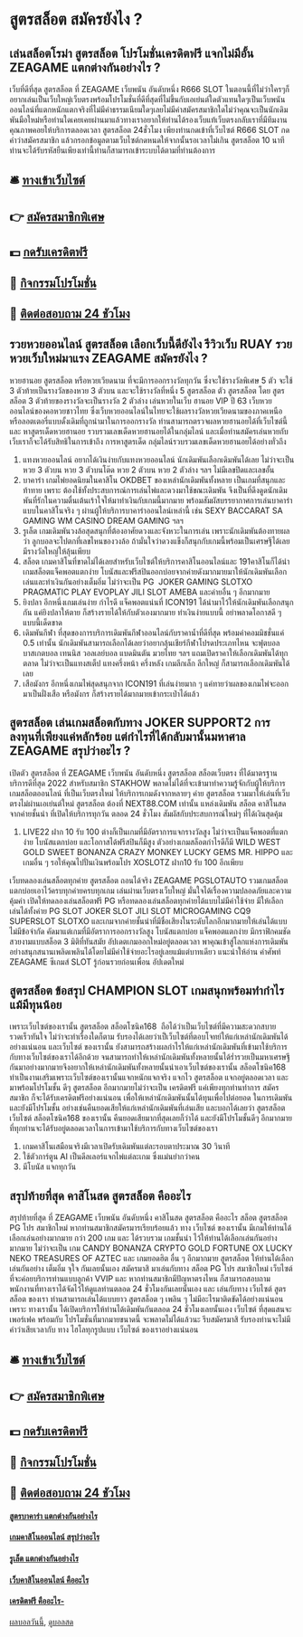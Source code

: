 # สูตรสล็อต สมัครยังไง ?
## เล่นสล็อตโรม่า สูตรสล็อต โปรโมชั่นเครดิตฟรี แจกไม่มีอั้น ZEAGAME แตกต่างกันอย่างไร ?
เว็บที่ดีที่สุด สูตรสล็อต ที่ ZEAGAME เว็บพนัน อันดับหนึ่ง R666 SLOT ในตอนนี้ที่ไม่ว่าใครๆก็อยากเล่นเป็นเว็บใหญ่เว็บตรงพร้อมโปรโมชั่นที่ดีที่สุดที่ไม่ขึ้นกับเอเย่นต์ใดตัวแทนใดๆเป็นเว็บพนันออนไลน์ที่แตกหนักแตกจริงที่ไม่มีค่าธรรมเนียมใดๆเลยไม่มีค่าสมัครสมาชิกใดไม่ว่าคุณจะเป็นนักเดิมพันมือใหม่หรือท่านใดเคยเคยผ่านมาแล้วทางเราอยากให้ท่านได้รองเว็บแท้เว็บตรงกลับเราที่มีทีมงานคุณภาพคอยให้บริการตลอดเวลา สูตรสล็อต 24ชั่วโมง เพียงท่านกดเข้าที่เว็บไซต์ R666 SLOT กดคำว่าสมัครสมาชิก แล้วกรอกข้อมูลตามเว็บไซต์กดหนดให้จากนั้นรอเวลาไม่เกิน สูตรสล็อต 10 นาทีท่านจะได้รับรหัสยืนเพียงเท่านี้ท่านก็สามารถเข้าระบบได้ตามที่ท่านต้องการ

## 🛎 [ทางเข้าเว็บไซต์](https://bit.ly/3SdLNi2)
## 👉 [สมัครสมาชิกพิเศษ](https://bit.ly/3SdLNi2)
## 💵 [กดรับเครดิตฟรี](https://bit.ly/3dyRKHj)
## 👑 [กิจกรรมโปรโมชั่น](https://bit.ly/3dyRKHj)
## 📱 [ติดต่อสอบถาม 24 ชัวโมง](https://bit.ly/3dyRKHj)

## รวยหวยออนไลน์ สูตรสล็อต เลือกเว็บนี้ดียังไง รีวิวเว็บ RUAY รวยหวยเว็บใหม่มาแรง ZEAGAME สมัครยังไง ?
หวยฮานอย สูตรสล็อต หรือหวยเวียดนาม ที่จะมีการออกรางวัลทุกวัน ซึ่งจะใช้รางวัลพิเศษ 5 ตัว จะใช้ 3 ตัวท้ายเป็นรางวัลของหวย 3 ตัวบน และจะใช้รางวัลที่หนึ่ง 5 สูตรสล็อต ตัว สูตรสล็อต โดย สูตรสล็อต 3 ตัวท้ายของรางวัลจะเป็นรางวัล 2 ตัวล่าง เล่นหวยในเว็บ ฮานอย VIP ปี 63 เว็บหวยออนไลน์ของคอหวยชาวไทย ซึ่งเว็บหวยออนไลน์ในไทยจะใช้ผลรางวัลหวยเวียดนามของภาคเหนือหรือลอตเตอรี่แบบดั้งเดิมที่ถูกนำมาในการออกรางวัล ท่านสามารถตรวจผลหวยฮานอยได้ที่เว็บไซต์นี้และ หาสูตรเด็ดหวยฮานอย รวบรวมเลขเด็ดหวยฮานอยได้ในกลุ่มไลน์ และเมื่อท่านสมัครเล่นหวยกับเว็บเราก็จะได้รับสิทธิในการเข้าถึง การหาสูตรเด็ด กลุ่มไลน์รวบรวมเลขเด็ดหวยฮานอยได้อย่างทั่วถึง
1. แทงหวยออนไลน์ อยากได้เงินง่ายกับแทงหวยออนไลน์ นักเดิมพันเลือกเดิมพันได้เลย ไม่ว่าจะเป็นหวย 3 ตัวบน หวย 3 ตัวบนโต๊ด หวย 2 ตัวบน หวย 2 ตัวล่าง ฯลฯ ไม่มีเลขปิดและเลขอั้น
2. บาคาร่า เกมไพ่ยอดนิยมในคาสิโน OKDBET ของเหล่านักเดิมพันทั้งหลาย เป็นเกมที่สนุกและท้าทาย เพราะ ต้องใช้ทั้งประสบการณ์การเล่นไพ่และดวงมาใช้ขณะเดิมพัน จึงเป็นที่ดึงดูดนักเดิมพันที่รักในความตื่นเต้นเร้าใจให้มาทำเงินกับเกมนี้มากมาย พร้อมสัมผัสบรรยากาศการเล่นบาคาร่าแบบในคาสิโนจริง ๆ ผ่านผู้ให้บริการบาคาร่าออนไลน์เหล่านี้ เช่น SEXY BACCARAT SA GAMING WM CASINO DREAM GAMING ฯลฯ
3. รูเล็ต เกมเดิมพันวงล้อสุดสนุกที่ต้องอาศัยดวงและจังหวะในการเล่น เพราะนักเดิมพันต้องทายผลว่า ลูกบอลจะไปตกที่เลขไหนของวงล้อ ถ้ามั่นใจว่าดวงแข็งก็สนุกกับเกมนี้พร้อมเป็นเศรษฐีได้เลย มีรางวัลใหญ่ให้ลุ้นเพียบ
4. สล็อต เกมคาสิโนที่ขาดไม่ได้เลยสำหรับเว็บไซต์ให้บริการคาสิโนออนไลน์และ 191คาสิโนก็ได้นำเกมสล็อตแจ็คพอตแตกง่าย โบนัสและฟรีสปินออกบ่อยจากค่ายดังมากมายมาให้นักเดิมพันเลือกเล่นและทำเงินกันอย่างเต็มอิ่ม ไม่ว่าจะเป็น PG  JOKER GAMING SLOTXO PRAGMATIC PLAY EVOPLAY JILI SLOT AMEBA และค่ายอื่น ๆ อีกมากมาย
5. ยิงปลา อีกหนึ่งเกมเล่นง่าย กำไรดี แจ็คพอตแน่นที่ ICON191 ได้นำมาไว้ให้นักเดิมพันเลือกสนุกกัน แค่ยิงปลาให้ตาย ก็สร้างรายได้ให้กับตัวเองมากมาย ทำเงินง่ายแบบนี้ อย่าพลาดโอกาสดี ๆ แบบนี้เด็ดขาด
6. เดิมพันกีฬา ที่สุดของการบริการเดิมพันกีฬาออนไลน์กับราคาน้ำที่ดีที่สุด พร้อมค่าคอมมิชชั่นแค่ 0.5 เท่านั้น นักเดิมพันสามารถเลือกได้เลยว่าอยากลุ้นเชียร์กีฬาโปรดประเภทไหน จะฟุตบอล บาสเกตบอล เทนนิส วอลเลย์บอล แบดมินตัน มวยไทย ฯลฯ แถมเปิดราคาให้เลือกเดิมพันได้ทุกตลาด ไม่ว่าจะเป็นแทงสเต็ป แทงครึ่งหน้า ครึ่งหลัง เกมลีกเล็ก ลีกใหญ่ ก็สามารถเลือกเดิมพันได้เลย
7. เสือมังกร อีกหนึ่งเกมไพ่สุดสนุกจาก ICON191 ที่เล่นง่ายมาก ๆ แค่ทายว่าผลของเกมไพ่จะออกมาเป็นฝั่งเสือ หรือมังกร ก็สร้างรายได้มากมายเข้ากระเป๋าได้แล้ว

## สูตรสล็อต เล่นเกมสล็อตกับทาง JOKER SUPPORT2 การลงทุนที่เพียงแค่หลักร้อย แต่กำไรที่ได้กลับมานั้นมหาศาล ZEAGAME สรุปว่าอะไร ?
เปิดตัว สูตรสล็อต ที่ ZEAGAME เว็บพนัน อันดับหนึ่ง สูตรสล็อต สล็อตเว็บตรง ที่ได้มาตรฐาน บริการดีที่สุด 2022 สำหรับสมาชิก STAKHOW พลาดไม่ได้ที่จะเข้ามาทำความรู้จักกับผู้ให้บริการเกมสล็อตออนไลน์ ที่เป็นเว็บตรงใหม่ ให้บริการเกมดังจากหลายๆ ค่าย สูตรสล็อต รวมมาให้เล่นที่เว็บตรงไม่ผ่านเอเย่นต์ใหม่ สูตรสล็อต ต้องที่ NEXT88.COM เท่านั้น แหล่งเดิมพัน สล็อต คาสิโนสด จากค่ายชั้นนำ ที่เปิดให้บริการทุกวัน ตลอด 24 ชั่วโมง สัมผัสกับประสบการณ์ใหม่ๆ ที่ได้เงินสุดคุ้ม
1. LIVE22 ฝาก 10 รับ 100 ต่างก็เป็นเกมที่มีอัตราการแจกรางวัลสูง ไม่ว่าจะเป็นแจ็คพอตที่แตกง่าย โบนัสแตกบ่อย และโอกาสได้ฟรีสปินก็มีสูง ตัวอย่างเกมสล็อตกำไรดีก็มี WILD WEST GOLD SWEET BONANZA CRAZY MONKEY LUCKY GEMS MR. HIPPO และเกมอื่น ๆ รอให้คุณไปปั่นเงินพร้อมโปร XOSLOTZ ฝาก10 รับ 100 อีกเพียบ

เว็บทดลองเล่นสล็อตทุกค่าย สูตรสล็อต ถอนได้จริง ZEAGAME PGSLOTAUTO รวมเกมสล็อตแตกบ่อยเอาไว้ครบทุกค่ายครบทุกเกม เล่นผ่านเว็บตรงเว็บใหญ่ มั่นใจได้เรื่องความปลอดภัยและความคุ้มค่า เปิดให้ทดลองเล่นสล็อตฟรี PG หรือทดลองเล่นสล็อตทุกค่ายได้แบบไม่มีค่าใช้จ่าย มีให้เลือกเล่นได้ทั้งค่าย PG SLOT JOKER SLOT JILI SLOT MICROGAMING CQ9 SUPERSLOT SLOTXO และเกมจากค่ายชั้นนำที่มีชื่อเสียงในระดับโลกอีกมากมายให้เล่นได้แบบไม่มีข้อจำกัด คัดมาแต่เกมที่มีอัตราการออกรางวัลสูง โบนัสแตกบ่อย แจ็คพอตแตกง่าย มีกราฟิกคมชัดสวยงามแบบสล็อต 3 มิติที่ทันสมัย อัปเดตเกมออกใหม่อยู่ตลอดเวลา พาคุณเข้าสู่โลกแห่งการเดิมพันอย่างสนุกสนานเพลิดเพลินได้โดยไม่มีค่าใช้จ่ายอะไรอยู่เลยแม้แต่บาทเดียว
แนะนำให้อ่าน คำศัพท์ ZEAGAME ซีเกมส์ SLOT รู้ก่อนรวยก่อนเพื่อน อัปเดตใหม่

## สูตรสล็อต ข้อสรุป CHAMPION SLOT เกมสนุกพร้อมทำกำไร แม้มีทุนน้อย
เพราะเว็บไซต์ของเรานั้น สูตรสล็อต สล็อตโซนิค168  ถือได้ว่าเป็นเว็บไซต์ที่มีความสะดวกสบาย รวดเร็วทันใจ ไม่ว่าจะทำเรื่องใดก็ตาม รับรองได้เลยว่าเป็เว็บไซต์ที่ตอบโจทย์ให้แก่เหล่านักเดิมพันได้อย่างแน่นอน และเว็บไซต์ ของเรานั้น ยังสามารถสร้างผลกำไรให้แก่เหล่านักเดิมพันที่เข้ามาใช้บริการกับทางเว็บไซต์ของเราได้อีกด้วย จนสามารถทำให้เหล่านักเดิมพันทั้งหลายนั้นได้ร่ำรวยเป็นมหาเศรษฐีกันมาอย่างมากมายจึงอยากให้เหล่านักเดิมพันทั้งหลายนั้นนำเอาเว็บไซต์ของเรานั้น สล็อตโซนิค168 ทำเป็นงานเสริมเพราะเว็บไซต์ของเรานั้นแจกหนักแจกจริง แจกไว สูตรสล็อต แจกอยู่ตลอดเวลา และมาพร้อมโปรโมชั้น ดีๆ สูตรสล็อต อีกมากมายไม่ว่าจะเป็น เครดิตฟรี แค่เพียงทุกท่านทำการ สมัครสมาชิก ก็จะได้รับเครดิตฟรีอย่างแน่นอน เพื่อให้เหล่านักเดิมพันนั้นได้ทุนเพื่อไปต่อยอด ในการเดิมพัน และยังมีโปรโมชั้น อย่างเช่นคืนยอดเสียให้แก่เหล่านักเดิมพันที่เล่นเสีย และบอกได้เลยว่า สูตรสล็อต เว็บไซต์ สล็อตโซนิค168 ของเรานั้น คืนยอดเสียมากที่สุดเลยก็ว่าได้ และยังมีโปรโมชั้นดีๆ อีกมากมายที่ทุกท่านจะได้รับอยู่ตลอดเวลาในการเข้ามาใช้บริการกับทางเว็บไซต์ของเรา
1. เกมคาสิโนเสมือนจริงมีเวลาเปิดรับเดิมพันแต่ละรอบตาประมาณ 30 วินาที
2. ใช้ตัวการ์ตูน AI เป็นดีลเลอร์แจกไพ่แต่ละเกม ซึ่งแม่นยำกว่าคน
3. มีโบนัส แจกทุกวัน

## สรุปท้ายที่สุด คาสิโนสด สูตรสล็อต คืออะไร
สรุปท้ายที่สุด ที่ ZEAGAME เว็บพนัน อันดับหนึ่ง คาสิโนสด สูตรสล็อต คืออะไร สล็อต สูตรสล็อต PG โปร สมาชิกใหม่ หากท่านสมาชิกสมัครมารเรียบร้อยแล้ว ทาง เว็บไซต์ ของเรานั้น มีเกมให้ท่านได้เลือกเล่นอย่างมากมาย กว่า 200 เกม และ ได้รวบรวม เกมชั้นนำ ไว้ให้ท่านได้เลือกเล่นกันอย่างมากมาย ไม่ว่าจะเป็น เกม CANDY BONANZA CRYPTO GOLD FORTUNE OX LUCKY NEKO TREASURES OF AZTEC และ เกมยอดฮิต อื่น ๆ อีกมากมาย สูตรสล็อต ให้ท่านได้เลือกเล่นกันอย่าง เต็มอิ่ม จุใจ กันเลยนั้นเอง สมัครมาสิ มาเล่นกับทาง สล็อต PG โปร สมาชิกใหม่ เว็บไซต์ ที่จะค่อยบริการท่านแบบลูกค้า VVIP และ หากท่านสมาชิกมีปัญหาตรงไหน ก็สามารถสอบถามพนักงานที่ทางเราได้จัดไว้ให้ดูแลท่านตลอด 24 ชั่วโมงกันเลยนั้นเอง และ เล่นกับทาง เว็บไซต์ สูตรสล็อต ของเรา ท่านสามารถเล่นได้แบบยาว สูตรสล็อต ๆ เพลิน ๆ ไม่มีอะไรมาติดขัดได้อย่างแน่นอน เพราะ ทางเรานั้น ได้เปิดบริการให้ท่านได้เดิมพันกันตลอด 24 ชั่วโมงเลยนั้นเอง เว็บไซต์ ที่สุดแสนจะเพอร์เฟค พร้อมกับ โปรโมชั่นที่มากมายขนาดนี้ จะพลาดไม่ได้แล้วนะ รีบสมัครมาสิ รับรองท่านจะไม่มีคำว่าเสียเวลากับ ทาง ไฮโลทุกรูปแบบ เว็บไซต์ ของเราอย่างแน่นอน

## 🛎 [ทางเข้าเว็บไซต์](https://bit.ly/3SdLNi2)
## 👉 [สมัครสมาชิกพิเศษ](https://bit.ly/3SdLNi2)
## 💵 [กดรับเครดิตฟรี](https://bit.ly/3dyRKHj)
## 👑 [กิจกรรมโปรโมชั่น](https://bit.ly/3dyRKHj)
## 📱 [ติดต่อสอบถาม 24 ชัวโมง](https://bit.ly/3dyRKHj)

#### [สูตรบาคาร่า แตกต่างกันอย่างไร](https://atom.io/themes/สูตรบาคาร่า%20แตกต่างกันอย่างไร)
#### [เกมคาสิโนออนไลน์ สรุปว่าอะไร](https://atom.io/themes/เกมคาสิโนออนไลน์%20สรุปว่าอะไร)
#### [รูเล็ต แตกต่างกันอย่างไร](https://atom.io/themes/รูเล็ต%20แตกต่างกันอย่างไร)
#### [เว็บคาสิโนออนไลน์ คืออะไร](https://atom.io/themes/เว็บคาสิโนออนไลน์%20คืออะไร)
#### [เครดิตฟรี คืออะไร-](https://atom.io/themes/เครดิตฟรี%20คืออะไร-)

[ผลบอลวันนี้](https://siamsport.tv "ผลบอลวันนี้"), [ดูบอลสด](https://siamsport.tv/ดูบอลสด "ดูบอลสด")